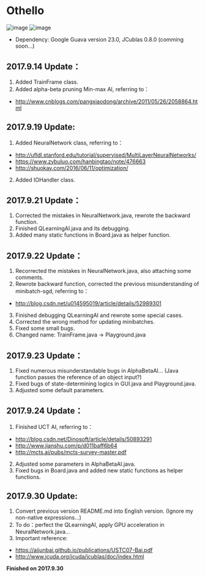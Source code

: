 # Othello

![image](https://github.com/qiaofengmarco/JavaOthello/raw/master/d1.png)
![image](https://github.com/qiaofengmarco/JavaOthello/raw/master/d2.png)

+ Dependency: Google Guava version 23.0, JCublas 0.8.0 (comming soon...)
## 2017.9.14 Update：
 1. Added TrainFrame class.
 2. Added alpha-beta pruning Min-max AI, referring to：
 + http://www.cnblogs.com/pangxiaodong/archive/2011/05/26/2058864.html

## 2017.9.19 Update:
 1. Added NeuralNetwork class, referring to：
 + http://ufldl.stanford.edu/tutorial/supervised/MultiLayerNeuralNetworks/
 + https://www.zybuluo.com/hanbingtao/note/476663
 + http://shuokay.com/2016/06/11/optimization/ 
 2. Added IOHandler class.

## 2017.9.21 Update：
 1. Corrected the mistakes in NeuralNetwork.java, rewrote the backward function.
 2. Finished QLearningAI.java and its debugging.
 3. Added many static functions in Board.java as helper function.

## 2017.9.22 Update：
 1. Recorrected the mistakes in NeuralNetwork.java, also attaching some comments.
 2. Rewrote backward function, corrected the previous misunderstanding of minibatch-sgd, referring to：
 + http://blog.csdn.net/u014595019/article/details/52989301
 3. Finished debugging QLearningAI and rewrote some special cases.
 4. Corrected the wrong method for updating minibatches.
 5. Fixed some small bugs.
 6. Changed name: TrainFrame.java -> Playground.java

## 2017.9.23 Update：
 1. Fixed numerous misunderstandable bugs in AlphaBetaAI... (Java function passes the reference of an object input?)
 2. Fixed bugs of state-determining logics in GUI.java and Playground.java.
 3. Adjusted some default parameters.

## 2017.9.24 Update：
 1. Finished UCT AI, referring to：
 + http://blog.csdn.net/Dinosoft/article/details/50893291
 + http://www.jianshu.com/p/d011baff6b64
 + http://mcts.ai/pubs/mcts-survey-master.pdf
 2. Adjusted some parameters in AlphaBetaAI.java.
 3. Fixed bugs in Board.java and added new static functions as helper functions.
 
## 2017.9.30 Update:
 1. Convert previous version README.md into English version. (Ignore my non-native expressions...) 
 2. To do：perfect the QLearningAI, apply GPU acceleration in NeuralNetwork.java...
 3. Important reference:
 + https://aijunbai.github.io/publications/USTC07-Bai.pdf
 + http://www.jcuda.org/jcuda/jcublas/doc/index.html

**Finished on 2017.9.30**
